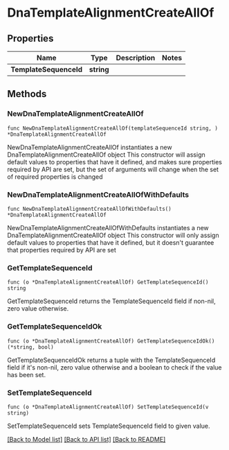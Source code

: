 # DnaTemplateAlignmentCreateAllOf

## Properties

Name | Type | Description | Notes
------------ | ------------- | ------------- | -------------
**TemplateSequenceId** | **string** |  | 

## Methods

### NewDnaTemplateAlignmentCreateAllOf

`func NewDnaTemplateAlignmentCreateAllOf(templateSequenceId string, ) *DnaTemplateAlignmentCreateAllOf`

NewDnaTemplateAlignmentCreateAllOf instantiates a new DnaTemplateAlignmentCreateAllOf object
This constructor will assign default values to properties that have it defined,
and makes sure properties required by API are set, but the set of arguments
will change when the set of required properties is changed

### NewDnaTemplateAlignmentCreateAllOfWithDefaults

`func NewDnaTemplateAlignmentCreateAllOfWithDefaults() *DnaTemplateAlignmentCreateAllOf`

NewDnaTemplateAlignmentCreateAllOfWithDefaults instantiates a new DnaTemplateAlignmentCreateAllOf object
This constructor will only assign default values to properties that have it defined,
but it doesn't guarantee that properties required by API are set

### GetTemplateSequenceId

`func (o *DnaTemplateAlignmentCreateAllOf) GetTemplateSequenceId() string`

GetTemplateSequenceId returns the TemplateSequenceId field if non-nil, zero value otherwise.

### GetTemplateSequenceIdOk

`func (o *DnaTemplateAlignmentCreateAllOf) GetTemplateSequenceIdOk() (*string, bool)`

GetTemplateSequenceIdOk returns a tuple with the TemplateSequenceId field if it's non-nil, zero value otherwise
and a boolean to check if the value has been set.

### SetTemplateSequenceId

`func (o *DnaTemplateAlignmentCreateAllOf) SetTemplateSequenceId(v string)`

SetTemplateSequenceId sets TemplateSequenceId field to given value.



[[Back to Model list]](../README.md#documentation-for-models) [[Back to API list]](../README.md#documentation-for-api-endpoints) [[Back to README]](../README.md)


